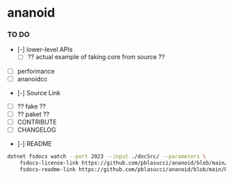 ananoid
===

### TO DO

  - [-] lower-level APIs
    - [ ] ?? actual example of taking core from source ??
  - [ ] performance
  - [ ] ananoidcc
- [-] Source Link
- [ ] ?? fake ??
- [ ] ?? paket ??
- [ ] CONTRIBUTE
- [ ] CHANGELOG
- [-] README

```sh
dotnet fsdocs watch --port 2023 --input ./docSrc/ --parameters \
    fsdocs-license-link https://github.com/pblasucci/ananoid/blob/main/LICENSE.txt \
    fsdocs-readme-link https://github.com/pblasucci/ananoid/blob/main/README.md
```
